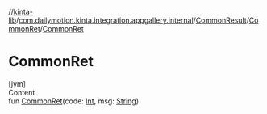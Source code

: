 //[kinta-lib](../../../../index.md)/[com.dailymotion.kinta.integration.appgallery.internal](../../index.md)/[CommonResult](../index.md)/[CommonRet](index.md)/[CommonRet](-common-ret.md)



# CommonRet  
[jvm]  
Content  
fun [CommonRet](-common-ret.md)(code: [Int](https://kotlinlang.org/api/latest/jvm/stdlib/kotlin/-int/index.html), msg: [String](https://kotlinlang.org/api/latest/jvm/stdlib/kotlin/-string/index.html))  



